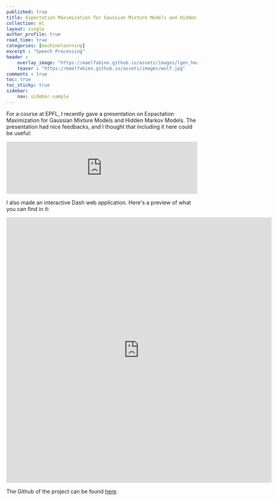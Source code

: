 ```yaml
---
published: true
title: Expectation Maximization for Gaussian Mixture Models and Hidden Markov Models
collection: ml
layout: single
author_profile: true
read_time: true
categories: [machinelearning]
excerpt : "Speech Processing"
header :
    overlay_image: "https://maelfabien.github.io/assets/images/lgen_head.png"
    teaser : "https://maelfabien.github.io/assets/images/wolf.jpg"
comments : true
toc: true
toc_sticky: true
sidebar:
    nav: sidebar-sample
---
```


<script type="text/javascript" async
src="https://cdn.mathjax.org/mathjax/latest/MathJax.js?config=TeX-MML-AM_CHTML">
</script>

For a course at EPFL, I recently gave a presentation on Expactation Maximization for Gaussian Mixture Models and Hidden Markov Models. The presentation had nice feedbacks, and I thought that including it here could be useful:

<div style="width:100%; text-align:justify; align-content:left; display:inline-block;">
<embed src="https://maelfabien.github.io/assets/files/EM.pdf" type="application/pdf" width="100%" height="138px" />
</div>

<br>

I also made an interactive Dash web application. Here's a preview of what you can find in it:

<iframe width="700" height="700" src="https://www.youtube.com/embed/hxr-UijYbpk" frameborder="0" allow="accelerometer; autoplay; encrypted-media; gyroscope; picture-in-picture" allowfullscreen></iframe>

<br>

The Github of the project can be found [here](https://github.com/maelfabien/EM_GMM_HMM).